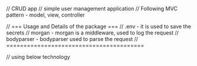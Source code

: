 // CRUD app 
// simple user management application 
// Following MVC pattern - model, view, controller


// === Usage and Details of the package === 
// .env - it is used to save the secrets
// morgan - morgan is a middleware, used to log the request
// bodyparser - bodyparser used to parse the request
// ========================================


// using below technology